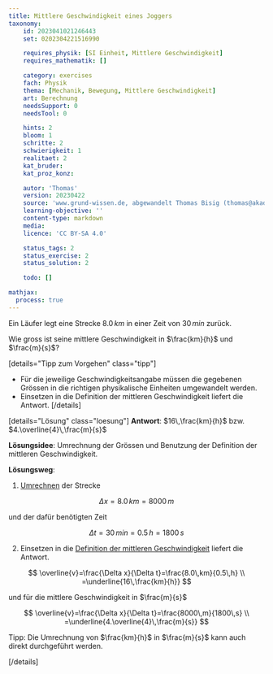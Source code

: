 ```yaml
---
title: Mittlere Geschwindigkeit eines Joggers
taxonomy:
	id: 2023041021246443
	set: 0202304221516990

	requires_physik: [SI Einheit, Mittlere Geschwindigkeit]
	requires_mathematik: []

	category: exercises
	fach: Physik
	thema: [Mechanik, Bewegung, Mittlere Geschwindigkeit]
	art: Berechnung
	needsSupport: 0
	needsTool: 0

	hints: 2
	bloom: 1
	schritte: 2
	schwierigkeit: 1
	realitaet: 2
	kat_bruder:
	kat_proz_konz: 

	autor: 'Thomas'
	version: 20230422
	source: 'www.grund-wissen.de, abgewandelt Thomas Bisig (thomas@akademix.ch)'
	learning-objective: ''
	content-type: markdown
	media:
	licence: 'CC BY-SA 4.0'

	status_tags: 2
	status_exercise: 2
	status_solution: 2

	todo: []

mathjax:
  process: true
---
```

Ein Läufer legt eine Strecke $8.0\,km$ in einer Zeit von $30\,min$ zurück.

Wie gross ist seine mittlere Geschwindigkeit in $\frac{km}{h}$ und $\frac{m}{s}$?

[details="Tipp zum Vorgehen" class="tipp"]
- Für die jeweilige Geschwindigkeitsangabe müssen die gegebenen Grössen in die richtigen physikalische Einheiten umgewandelt werden.
- Einsetzen in die Definition der mittleren Geschwindigkeit liefert die Antwort.
[/details]

[details="Lösung" class="loesung"]
**Antwort**: $16\,\frac{km}{h}$ bzw. $4.\overline{4}\,\frac{m}{s}$

**Lösungsidee**: Umrechnung der Grössen und Benutzung der Definition der mittleren Geschwindigkeit.

**Lösungsweg**:
1. [Umrechnen](/konzepte/konzept-1) der Strecke

$$
\Delta x = 8.0\,km=8000\,m
$$ 

und der dafür benötigten Zeit

$$
\Delta t = 30\,min=0.5\,h=1800\,s
$$

2. Einsetzen in die [Definition der mittleren Geschwindigkeit](/konzepte/konzept-1) liefert die Antwort.

$$
\overline{v}=\frac{\Delta x}{\Delta t}=\frac{8.0\,km}{0.5\,h} \\
																			=\underline{16\,\frac{km}{h}}
$$

und für die mittlere Geschwindigkeit in $\frac{m}{s}$

$$
\overline{v}=\frac{\Delta x}{\Delta t}=\frac{8000\,m}{1800\,s} \\
																			=\underline{4.\overline{4}\,\frac{m}{s}}
$$

Tipp: Die Umrechnung von $\frac{km}{h}$ in $\frac{m}{s}$ kann auch direkt durchgeführt werden.

[/details]